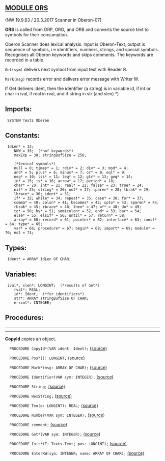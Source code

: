
## [MODULE ORS](https://github.com/io-core/Build/blob/main/ORS.Mod)

(NW 19.9.93 / 20.3.2017  Scanner in Oberon-07)

**ORS** is called from ORP, ORG, and ORB and converts the source text to symbols for their consumption.

Oberon Scanner does lexical analysis. Input is Oberon-Text, output is
sequence of symbols, i.e identifiers, numbers, strings, and special symbols.
Recognises all Oberon keywords and skips comments. The keywords are recorded in a table.

`Get(sym)` delivers next symbol from input text with Reader R.

`Mark(msg)` records error and delivers error message with Writer W.

If Get delivers ident, then the identifier (a string) is in variable id, 
if int or char in ival, if real in rval, and if string in str (and slen) *)


  ## Imports:
` SYSTEM Texts Oberon`

## Constants:
```
 IdLen* = 32;
    NKW = 35;  (*nof keywords*)
    maxExp = 38; stringBufSize = 256;
  
    (*lexical symbols*)
    null = 0; times* = 1; rdiv* = 2; div* = 3; mod* = 4;
    and* = 5; plus* = 6; minus* = 7; or* = 8; eql* = 9;
    neq* = 10; lss* = 11; leq* = 12; gtr* = 13; geq* = 14;
    in* = 15; is* = 16; arrow* = 17; period* = 18;
    char* = 20; int* = 21; real* = 22; false* = 23; true* = 24;
    nil* = 25; string* = 26; not* = 27; lparen* = 28; lbrak* = 29;
    lbrace* = 30; ident* = 31;
    if* = 32; while* = 34; repeat* = 35; case* = 36; for* = 37;
    comma* = 40; colon* = 41; becomes* = 42; upto* = 43; rparen* = 44;
    rbrak* = 45; rbrace* = 46; then* = 47; of* = 48; do* = 49;
    to* = 50; by* = 51; semicolon* = 52; end* = 53; bar* = 54;
    else* = 55; elsif* = 56; until* = 57; return* = 58;
    array* = 60; record* = 61; pointer* = 62; interface* = 63; const* = 64; type* = 65;
    var* = 66; procedure* = 67; begin* = 68; import* = 69; module* = 70; eot = 71;

```
## Types:
```
 Ident* = ARRAY IdLen OF CHAR;

```
## Variables:
```
 ival*, slen*: LONGINT;  (*results of Get*)
    rval*: REAL;
    id*: Ident;  (*for identifiers*)
    str*: ARRAY stringBufSize OF CHAR;
    errcnt*: INTEGER;

```
## Procedures:
---
---
**CopyId** copies an object.

`  PROCEDURE CopyId*(VAR ident: Ident);` [(source)](https://github.com/io-core/Build/blob/main/ORS.Mod#L70)


`  PROCEDURE Pos*(): LONGINT;` [(source)](https://github.com/io-core/Build/blob/main/ORS.Mod#L74)


`  PROCEDURE Mark*(msg: ARRAY OF CHAR);` [(source)](https://github.com/io-core/Build/blob/main/ORS.Mod#L78)


`  PROCEDURE Identifier(VAR sym: INTEGER);` [(source)](https://github.com/io-core/Build/blob/main/ORS.Mod#L88)


`  PROCEDURE String;` [(source)](https://github.com/io-core/Build/blob/main/ORS.Mod#L103)


`  PROCEDURE HexString;` [(source)](https://github.com/io-core/Build/blob/main/ORS.Mod#L115)


`  PROCEDURE Ten(e: LONGINT): REAL;` [(source)](https://github.com/io-core/Build/blob/main/ORS.Mod#L135)


`  PROCEDURE Number(VAR sym: INTEGER);` [(source)](https://github.com/io-core/Build/blob/main/ORS.Mod#L145)


`  PROCEDURE comment;` [(source)](https://github.com/io-core/Build/blob/main/ORS.Mod#L214)


`  PROCEDURE Get*(VAR sym: INTEGER);` [(source)](https://github.com/io-core/Build/blob/main/ORS.Mod#L228)


`  PROCEDURE Init*(T: Texts.Text; pos: LONGINT);` [(source)](https://github.com/io-core/Build/blob/main/ORS.Mod#L283)


`  PROCEDURE EnterKW(sym: INTEGER; name: ARRAY OF CHAR);` [(source)](https://github.com/io-core/Build/blob/main/ORS.Mod#L287)

